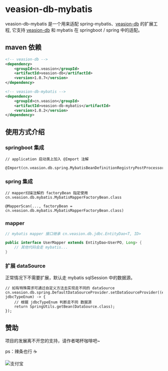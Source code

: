 # veasion-db-mybatis

veasion-db-mybatis 是一个用来适配 spring-mybatis、[veasion-db](https://github.com/veasion/veasion-db) 的扩展工程,
它支持 [veasion-db](https://github.com/veasion/veasion-db) 和 mybatis 在 springboot / spring 中的适配。

## maven 依赖
```xml
<!-- veasion-db -->
<dependency>
    <groupId>cn.veasion</groupId>
    <artifactId>veasion-db</artifactId>
    <version>1.0.7</version>
</dependency>

<!-- veasion-db-mybatis -->
<dependency>
    <groupId>cn.veasion</groupId>
    <artifactId>veasion-db-mybatis</artifactId>
    <version>1.0.2</version>
</dependency>
```
## 使用方式介绍

### springboot 集成
```
// application 启动类上加入 @Import 注解

@Import(cn.veasion.db.spring.MybatisBeanDefinitionRegistryPostProcessor.class)
```

### spring 集成
```
// mapper扫描注解的 factoryBean 指定使用 cn.veasion.db.mybatis.MybatisMapperFactoryBean.class

@MapperScan(..., factoryBean = cn.veasion.db.mybatis.MybatisMapperFactoryBean.class)
```

### mapper
```java
// mybatis mapper 接口继承 cn.veasion.db.jdbc.EntityDao<T, ID>

public interface UserMapper extends EntityDao<UserPO, Long> {
    // 其他代码会走 mybatis...
}
```

### 扩展 dataSource
正常情况下不需要扩展，默认走 mybatis sqlSession 中的数据源。
```
// 如有特殊需求可通过自定义方法去实现走不同的 dataSource
cn.veasion.db.spring.DefaultDataSourceProvider.setDataSourceProvider((entityDao, jdbcTypeEnum) -> {
    // 根据 jdbcTypeEnum 判断走不同 数据源
    return SpringUtils.getBean(DataSource.class);
});
```

## 赞助

项目的发展离不开您的支持，请作者喝杯咖啡吧~

ps：辣条也行 ☕

![支付宝](https://veasion.oss-cn-shanghai.aliyuncs.com/alipay.png?x-oss-process=image/resize,m_lfit,h_360,w_360)
